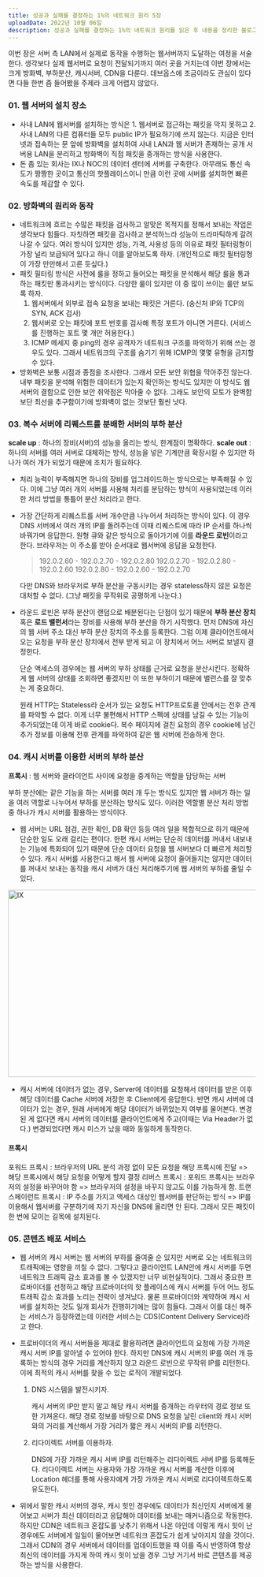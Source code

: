 ```yaml
---
title: 성공과 실패를 결정하는 1%의 네트워크 원리 5장
uploadDate: 2022년 10월 06일
description: 성공과 실패를 결정하는 1%의 네트워크 원리를 읽은 후 내용을 정리한 블로그입니다.
---
```


이번 장은 서버 측 LAN에서 실제로 동작을 수행하는 웹서버까지 도달하는 여정을 서술한다. 생각보다 실제 웹서버로 요청이 전달되기까지 여러 곳을 거치는데 이번 장에서는 크게 방화벽, 부하분산, 캐시서버, CDN을 다룬다. 데브옵스에 조금이라도 관심이 있다면 다들 한번 즘 들어봤을 주제라 크게 어렵지 않았다.

### 01. 웹 서버의 설치 장소

- 사내 LAN에 웹서버를 설치하는 방식은 1. 웹서버로 접근하는 패킷을 막지 못하고 2.사내 LAN의 다른 컴퓨터들 모두 public IP가 필요하기에 쓰지 않는다. 지금은 인터넷과 접속하는 문 앞에 방화벽을 설치하여 사내 LAN과 웹 서버가 존재하는 공개 서버용 LAN을 분리하고 방화벽이 직접 패킷을 중개하는 방식을 사용한다.
- 돈 좀 있는 회사는 IX나 NOC의 데이터 센터에 서버를 구축한다. 아무래도 통신 속도가 짱짱한 곳이고 통신의 핫플레이스이니 만큼 이런 곳에 서버를 설치하면 빠른 속도를 체감할 수 있다.

### 02. 방화벽의 원리와 동작

- 네트워크에 흐르는 수많은 패킷을 검사하고 알맞은 목적지를 정해서 보내는 작업은 생각보다 힘들다. 자칫하면 패킷을 검사하고 분석하느라 성능이 드라마틱하게 갈려나갈 수 있다. 여러 방식이 있지만 성능, 가격, 사용성 등의 이유로 패킷 필터링형이 가장 널리 보급되어 있다고 하니 이를 알아보도록 하자. (개인적으로 패킷 필터링형이 가장 만만해서 고른 듯싶다.)
- 패킷 필터링 방식은 사전에 룰을 정하고 들어오는 패킷을 분석해서 해당 룰을 통과하는 패킷만 통과시키는 방식이다. 다양한 룰이 있지만 이 중 많이 쓰이는 룰만 보도록 하자.
  1. 웹서버에서 외부로 접속 요청을 보내는 패킷은 거른다. (송신처 IP와 TCP의 SYN, ACK 검사)
  2. 웹서버로 오는 패킷에 포트 번호를 검사해 특정 포트가 아니면 거른다. (서비스를 진행하는 포트 몇 개만 허용한다.)
  3. ICMP 메세지 중 ping의 경우 공격자가 네트워크 구조를 파악하기 위해 쓰는 경우도 있다. 그래서 네트워크의 구조를 숨기기 위해 ICMP의 몇몇 유형을 금지할 수 있다.
- 방화벽은 보통 시점과 종점을 조사한다. 그래서 모든 보안 위협을 막아주진 않는다. 내부 패킷을 분석해 위험한 데이터가 있는지 확인하는 방식도 있지만 이 방식도 웹 서버의 결함으로 인한 보안 취약점은 막아줄 수 없다. 그래도 보안의 모토가 완벽함보단 최선을 추구함이기에 방화벽이 없는 것보단 훨씬 낫다.

### 03. 복수 서버에 리퀘스트를 분배한 서버의 부하 분산

**scale up** : 하나의 장비(서버)의 성능을 올리는 방식, 한계점이 명확하다.
**scale out** : 하나의 서버를 여러 서버로 대체하는 방식, 성능을 넣은 기계만큼 확장시킬 수 있지만 하나가 여러 개가 되었기 때문에 조치가 필요하다.

- 처리 능력이 부족해지면 하나의 장비를 업그레이드하는 방식으로는 부족해질 수 있다. 이에 그냥 여러 개의 서버를 사용해 처리를 분담하는 방식이 사용되었는데 이러한 처리 방법을 통틀어 분산 처리라고 한다.

- 가장 간단하게 리퀘스트를 서버 개수만큼 나누어서 처리하는 방식이 있다. 이 경우 DNS 서버에서 여러 개의 IP를 돌려주는데 이때 리퀘스트에 따라 IP 순서를 하나씩 바꿔가며 응답한다. 원형 큐와 같은 방식으로 돌아가기에 이를 **라운드 로빈**이라고 한다. 브라우저는 이 주소를 받아 순서대로 웹서버에 응답을 요청한다.

  > 192.0.2.60 - 192.0.2.70 - 192.0.2.80
  > 192.0.2.70 - 192.0.2.80 - 192.0.2.60
  > 192.0.2.80 - 192.0.2.60 - 192.0.2.70

  다만 DNS와 브라우저로 부하 분산을 구동시키는 경우 stateless하지 않은 요청은 대처할 수 없다. (그냥 패킷을 무작위로 공평하게 나눈다.)

- 라운드 로빈은 부하 분산이 랜덤으로 배분된다는 단점이 있기 때문에 **부하 분산 장치** 혹은 **로드 밸런서**라는 장비를 사용해 부하 분산을 하기 시작했다. 먼저 DNS에 자신의 웹 서버 주소 대신 부하 분산 장치의 주소를 등록한다. 그럼 이제 클라이언트에서 오는 요청을 부하 분산 장치에서 전부 받게 되고 이 장치에서 어느 서버로 보낼지 결정한다.

  단순 액세스의 경우에는 웹 서버의 부하 상태를 근거로 요청을 분산시킨다. 정확하게 웹 서버의 상태를 조회하면 좋겠지만 이 또한 부하이기 때문에 밸런스를 잘 맞추는 게 중요하다.

  원래 HTTP는 Stateless라 순서가 있는 요청도 HTTP프로토콜 안에서는 전후 관계를 파악할 수 없다. 이게 너무 불편해서 HTTP 스펙에 상태를 남길 수 있는 기능이 추가되었는데 이게 바로 cookie다. 복수 페이지에 걸친 요청의 경우 cookie에 남긴 추가 정보를 이용해 전후 관계를 파악하여 같은 웹 서버에 전송하게 한다.

### 04. 캐시 서버를 이용한 서버의 부하 분산

**프록시** : 웹 서버와 클라이언트 사이에 요청을 중계하는 역할을 담당하는 서버

부하 분산에는 같은 기능을 하는 서버를 여러 개 두는 방식도 있지만 웹 서버가 하는 일을 여러 역할로 나누어서 부하를 분산하는 방식도 있다. 이러한 역할별 분산 처리 방법 중 하나가 캐시 서버를 활용하는 방식이다.

- 웹 서버는 URL 점검, 권한 확인, DB 확인 등등 여러 일을 복합적으로 하기 때문에 단순한 일도 오래 걸리는 편이다. 한편 캐시 서버는 단순히 데이터를 꺼내서 내보내는 기능에 특화되어 있기 때문에 단순 데이터 요청을 웹 서버보다 더 빠르게 처리할 수 있다. 캐시 서버를 사용한다고 해서 웹 서버에 요청이 줄어들지는 않지만 데이터를 꺼내서 보내는 동작을 캐시 서버가 대신 처리해주기에 웹 서버의 부하를 줄일 수 있다.

<img src="/Users/cuzz/Documents/project-github/cuzzs-log/public/posts/network/image/network05_01.png" alt="IX" width="600" height="380" />

- 캐시 서버에 데이터가 없는 경우, Server에 데이터를 요청해서 데이터를 받은 이후 해당 데이터를 Cache 서버에 저장한 후 Client에게 응답한다. 반면 캐시 서버에 데이터가 있는 경우, 원래 서버에게 해당 데이터가 바뀌었는지 여부를 물어본다. 변경된 게 없다면 캐시 서버의 데이터를 클라이언트에게 주고(이때는 Via Header가 없다.) 변경되었다면 캐시 미스가 났을 때와 동일하게 동작한다.

#### 프록시

포워드 프록시 : 브라우저의 URL 분석 과정 없이 모든 요청을 해당 프록시에 전달 => 해당 프록시에서 해당 요청을 어떻게 할지 결정
리버스 프록시 : 포워드 프록시는 브라우저의 설정을 바꾸어야 함 => 브라우저의 설정을 바꾸지 않고도 이를 가능하게 함.
트랜스페이런트 프록시 : IP 주소를 가지고 액세스 대상인 웹서버를 판단하는 방식 => IP를 이용해서 웹서버를 구분하기에 자기 자신을 DNS에 올리면 안 된다. 그래서 모든 패킷이 한 번에 모이는 길목에 설치된다.

### 05. 콘텐츠 배포 서비스

- 웹 서버의 캐시 서버는 웹 서버의 부하를 줄여줄 순 있지만 서버로 오는 네트워크의 트래픽에는 영향을 끼칠 수 없다. 그렇다고 클라이언트 LAN안에 캐시 서버를 두면 네트워크 트래픽 감소 효과를 볼 수 있겠지만 너무 비현실적이다. 그래서 중요한 프로바이더를 선정하고 해당 프로바이더의 핫 플레이스에 캐시 서버를 두어 어느 정도 트래픽 감소 효과를 노리는 전략이 생겨났다. 물론 프로바이더와 계약하여 캐시 서버를 설치하는 것도 일개 회사가 진행하기에는 많이 힘들다. 그래서 이를 대신 해주는 서비스가 등장하였는데 이러한 서비스는 CDS(Content Delivery Service)라고 한다.

- 프로바이더의 캐시 서버들을 제대로 활용하려면 클라이언트의 요청에 가장 가까운 캐시 서버 IP를 알아낼 수 있어야 한다. 하지만 DNS에 캐시 서버의 IP를 여러 개 등록하는 방식의 경우 거리를 계산하지 않고 라운드 로빈으로 무작위 IP를 리턴한다. 이에 최적의 캐시 서버를 찾을 수 있는 로직이 개발되었다.

  1. DNS 시스템을 발전시키자.

     캐시 서버의 IP만 받지 말고 해당 캐시 서버를 중개하는 라우터의 경로 정보 또한 가져온다. 해당 경로 정보를 바탕으로 DNS 요청을 날린 client와 캐시 서버와의 거리를 계산해서 가장 거리가 짧은 캐시 서버의 IP를 리턴한다.

  1. 리다이렉트 서버를 이용하자.

     DNS에 가장 가까운 캐시 서버 IP를 리턴해주는 리다이렉트 서버 IP를 등록해둔다. 리다이렉트 서버는 사용자와 가장 가까운 캐시 서버를 계산한 이후에 Location 헤더를 통해 사용자에게 가장 가까운 캐시 서버로 리다이렉트하도록 유도한다.

- 위에서 말한 캐시 서버의 경우, 캐시 힛인 경우에도 데이터가 최신인지 서버에게 물어보고 서버가 최신 데이터라고 응답해야 데이터를 보내는 매커니즘으로 작동한다. 하지만 CDN은 네트워크 혼잡도를 낮추기 위해서 나온 아인데 이렇게 캐시 힛이 난 경우에도 서버에게 일일이 물어보면 네트워크 혼잡도가 쉽게 낮아지지 않을 것이다. 그래서 CDN의 경우 서버에서 데이터를 업데이트했을 때 이를 즉시 반영하여 항상 최신의 데이터를 가지게 하여 캐시 힛이 났을 경우 그냥 거기서 바로 콘텐츠를 제공하는 방식을 사용한다.
